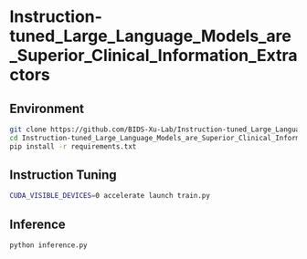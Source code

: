# Instruction-tuned_Large_Language_Models_are_Superior_Clinical_Information_Extractors

## Environment
```bash
git clone https://github.com/BIDS-Xu-Lab/Instruction-tuned_Large_Language_Models_are_Superior_Clinical_Information_Extractors.git
cd Instruction-tuned_Large_Language_Models_are_Superior_Clinical_Information_Extractors
pip install -r requirements.txt
```

## Instruction Tuning
```bash
CUDA_VISIBLE_DEVICES=0 accelerate launch train.py
```

## Inference
```bash
python inference.py
```